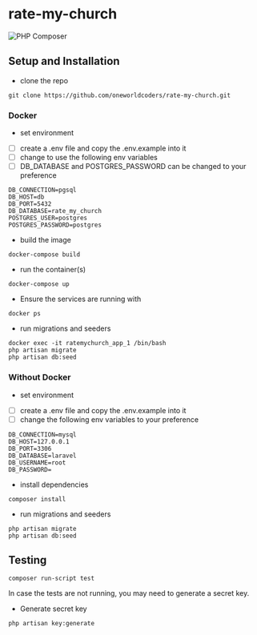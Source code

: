 # rate-my-church

![PHP Composer](https://github.com/oneworldcoders/rate-my-church/workflows/PHP%20Composer/badge.svg)


## Setup and Installation

* clone the repo
```
git clone https://github.com/oneworldcoders/rate-my-church.git
```

### Docker

* set environment
- [ ] create a .env file and copy the .env.example into it
- [ ] change to use the following env variables
- [ ] DB_DATABASE and POSTGRES_PASSWORD can be changed to your preference
```
DB_CONNECTION=pgsql
DB_HOST=db
DB_PORT=5432
DB_DATABASE=rate_my_church
POSTGRES_USER=postgres
POSTGRES_PASSWORD=postgres
```

* build the image
```
docker-compose build
```

* run the container(s)
```
docker-compose up
```
* Ensure the services are running with 
```
docker ps
```
* run migrations and seeders
```
docker exec -it ratemychurch_app_1 /bin/bash
php artisan migrate
php artisan db:seed
```

### Without Docker

* set environment
- [ ] create a .env file and copy the .env.example into it
- [ ] change the following env variables to your preference
```
DB_CONNECTION=mysql
DB_HOST=127.0.0.1
DB_PORT=3306
DB_DATABASE=laravel
DB_USERNAME=root
DB_PASSWORD=
```

* install dependencies
```
composer install
```

* run migrations and seeders
```
php artisan migrate
php artisan db:seed
```

## Testing
```
composer run-script test
```
In case the tests are not running, you may need to generate a secret key.
* Generate secret key
```
php artisan key:generate
```